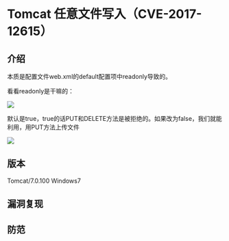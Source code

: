# Tomcat 任意文件写入（CVE-2017-12615）

## 介绍
本质是配置文件web.xml的default配置项中readonly导致的。

看看readonly是干嘛的：

![](https://github.com/saiyanlee/Record/blob/master/Sys/Apache/未知扩展名解析漏洞/images/1.png)

默认是true，true的话PUT和DELETE方法是被拒绝的。如果改为false，我们就能利用，用PUT方法上传文件

![](https://github.com/saiyanlee/Record/blob/master/Sys/Apache/未知扩展名解析漏洞/images/1.png)

## 版本
Tomcat/7.0.100
Windows7

## 漏洞复现


## 防范 